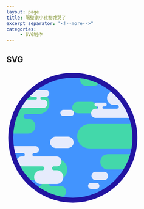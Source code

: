 ```yaml
---
layout: page
title: 隔壁家小孩都馋哭了
excerpt_separator: "<!--more-->"
categories:
     - SVG制作
---
```


## SVG
<html>
<style>
html {
  height: 100%;
}

body {
  height: 100%;
  background: #110b39;
}

svg {
  position: absolute;
  top: 50%;
  left: 50%;
  transform: translate(-50%, -50%);
}

</style>

<body>
<svg xmlns="http://www.w3.org/2000/svg" xmlns:xlink="http://www.w3.org/1999/xlink" version="1.1" width="350" height="350">
  <defs>
    <clipPath id="clip">
      <circle cx="175" cy="175" r="157"/>
    </clipPath>
  </defs>
  <circle cx="175" cy="175" r="170" fill="#2314a1">
     <animate attributeName="r" calcMode="spline" keySplines="0.3 0 0.7 1;0.3 0 0.7 1"
              values="170;175;170" dur="5s" repeatCount="indefinite"/>
  </circle>
  <circle cx="175" cy="175" r="157" fill="#4294fe"/>
  <g clip-path="url(#clip)">
    <g>
      <g id="land" fill="#43d8aa">
        <path d="M14 101v12a6 6 0 0 1 6 6 6 6 0 0 1-6 6v12h40v-12a6 6 0 0 1-6-6 6 6 0 0 1 6-6v-12H14zm75 177v8a7.5 7.5 0 0 1 7.5 7.5A7.5 7.5 0 0 1 89 301v9h32v-9a7.5 7.5 0 0 1-7.5-7.5 7.5 7.5 0 0 1 7.5-7.5v-8z"/>
        <rect y="9"   x="197" width="52"  height="30" rx="15" ry="15"/>
        <rect y="57"  x="-34" width="150" height="56" rx="28" ry="28"/>
        <rect y="81"  x="176" width="65"  height="30" ry="15" rx="15"/>
        <rect y="125" x="-3"  width="82"  height="39" ry="19.5" rx="19.5"/>
        <rect y="139" x="189" width="195" height="64" rx="32" ry="32"/>
        <rect y="218" x="250" width="100" height="40" rx="20" ry="20"/>
        <rect y="230" x="-17" width="180" height="56" ry="28" rx="28"/>
        <rect y="301" x="56"  width="104" height="30" rx="15" ry="15"/>
      </g>
      <use transform="translate(400 0)" xlink:href="#land"/>
      <animateTransform attributeName="transform" attributeType="XML" type="translate"
                        from="0 0" to="-400 0" dur="15s" repeatCount="indefinite"/>
    </g>
    <g>
      <g id="clouds" fill="#e6ebfc">
        <path d="M242 87v6.03a3 3 0 0 1 .38-.03 3 3 0 0 1 3 3 3 3 0 0 1-3 3 3 3 0 0 1-.38-.03V105h18v-6a3 3 0 0 1-3-3 3 3 0 0 1 3-3v-6zm53-2v4a5 5 0 0 1 0 10v4h30v-4a5 5 0 0 1 0-10v-4h-30zM48 209v6a4.5 4.5 0 1 1 0 9v3h29v-3a4.5 4.5 0 1 1 0-9v-6zM81 65v3a3.5 3.5 0 1 1 0 7v2h16v-2a3.5 3.5 0 1 1 0-7v-3zm18 181v4a5 5 0 0 1 0 10v4h30v-4a5 5 0 0 1 0-10v-4z"/>
        <rect y="50"  x="64"  width="53"  height="18" rx="9"  ry="9" />
        <rect y="53"  x="269" width="80"  height="36" rx="18" ry="18"/>
        <rect y="75"  x="0"   width="112" height="22" rx="11" ry="11"/>
        <rect y="83"  x="236" width="32"  height="10" rx="5"  ry="5" />
        <rect y="99"  x="227" width="112" height="24" rx="12" ry="12"/>
        <rect y="102" x="146" width="36"  height="16" rx="8"  ry="8" />
        <rect y="172" x="119" width="62"  height="30" rx="15" ry="15"/>
        <rect y="197" x="0"   width="90"  height="18" rx="9"  ry="9" />
        <rect y="293" x="219" width="30"  height="16" rx="8"  ry="8" />
        <rect y="224" x="31"  width="118" height="26" rx="13" ry="13"/>
        <rect y="260" x="77"  width="77"  height="36" rx="18" ry="18"/>
        <rect y="264" x="228" width="44"  height="22" rx="11" ry="11"/>
      </g>
      <use transform="translate(400 0)" xlink:href="#clouds"/>
      <animateTransform attributeName="transform" attributeType="XML" type="translate"
                        from="0 0" to="-400 0" dur="10s" repeatCount="indefinite"/>
    </g>
  </g>
</svg>
</body>
</html>
